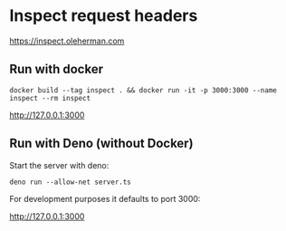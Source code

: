 # Inspect request headers

https://inspect.oleherman.com

## Run with docker

```
docker build --tag inspect . && docker run -it -p 3000:3000 --name inspect --rm inspect
```

http://127.0.0.1:3000


## Run with Deno (without Docker)

Start the server with deno:

```
deno run --allow-net server.ts
```

For development purposes it defaults to port 3000:

http://127.0.0.1:3000

